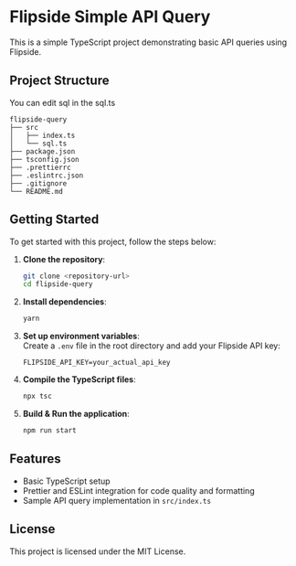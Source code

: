 # Flipside Simple API Query

This is a simple TypeScript project demonstrating basic API queries using Flipside.

## Project Structure

You can edit sql in the sql.ts

```
flipside-query
├── src
│   ├── index.ts
│   └── sql.ts
├── package.json
├── tsconfig.json
├── .prettierrc
├── .eslintrc.json
├── .gitignore
└── README.md
```

## Getting Started

To get started with this project, follow the steps below:

1. **Clone the repository**:

   ```sh
   git clone <repository-url>
   cd flipside-query
   ```

2. **Install dependencies**:

   ```sh
   yarn
   ```

3. **Set up environment variables**:  
   Create a `.env` file in the root directory and add your Flipside API key:

   ```
   FLIPSIDE_API_KEY=your_actual_api_key
   ```

4. **Compile the TypeScript files**:

   ```sh
   npx tsc
   ```

5. **Build & Run the application**:
   ```sh
   npm run start
   ```

## Features

- Basic TypeScript setup
- Prettier and ESLint integration for code quality and formatting
- Sample API query implementation in `src/index.ts`

## License

This project is licensed under the MIT License.

